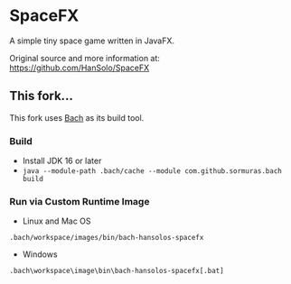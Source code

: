 # SpaceFX
A simple tiny space game written in JavaFX.

Original source and more information at: https://github.com/HanSolo/SpaceFX

## This fork...

This fork uses [Bach](https://github.com/sormuras/bach) as its build tool.

### Build

- Install JDK 16 or later
- `java --module-path .bach/cache --module com.github.sormuras.bach build`

### Run via Custom Runtime Image

- Linux and Mac OS

```shell script
.bach/workspace/images/bin/bach-hansolos-spacefx
```

- Windows

```shell script
.bach\workspace\image\bin\bach-hansolos-spacefx[.bat]
```
